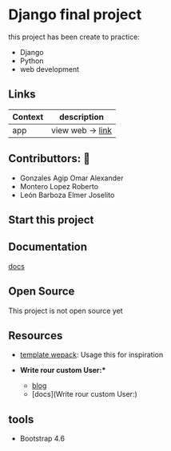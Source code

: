 # Django final project

this project has been create to practice:

- Django
- Python
- web development

## Links

| Context | description                                     |
| ------- | ----------------------------------------------- |
| app     | view web -> [link](https://app.wellnespro.com/) |

## Contributtors: 💯

- Gonzales Agip Omar Alexander
- Montero Lopez Roberto
- León Barboza Elmer Joselito

## Start this project

## Documentation

[docs](https://www.notion.so/Django-aplication-b7dfb11cd7044223b21fc98a433a0218)

## Open Source

This project is not open source yet

## Resources

- [template wepack](https://github.com/fceruti/django-starter-project):
  Usage this for inspiration

- **Write rour custom User:\***
  - [blog](https://testdriven.io/blog/django-custom-user-model/#user-model)
  - [docs](Write rour custom User:)

## tools

- Bootstrap 4.6
